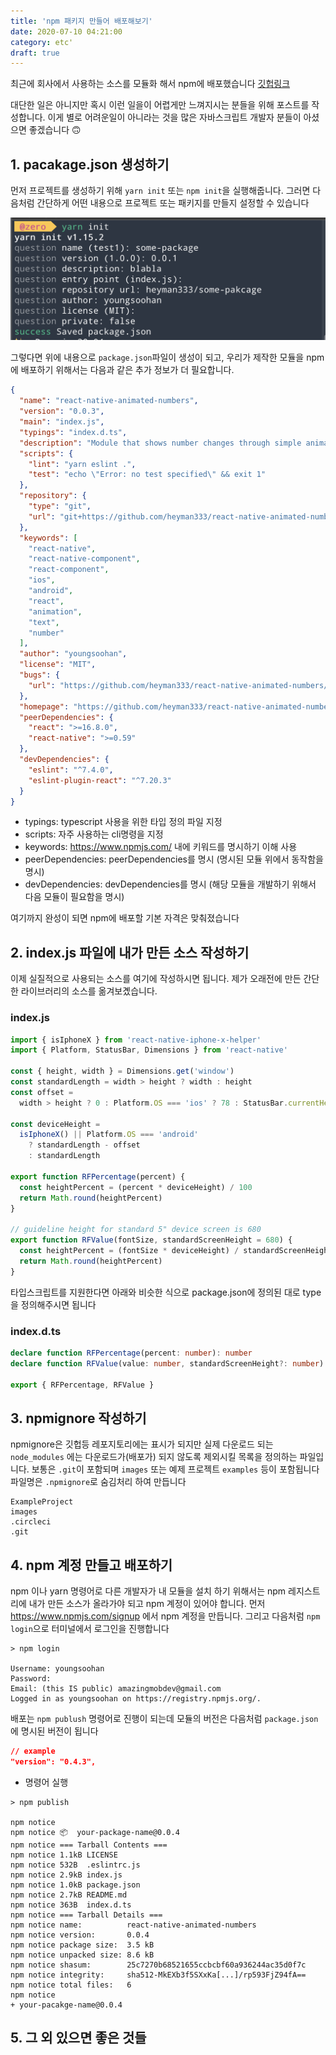 ```yaml
---
title: 'npm 패키지 만들어 배포해보기'
date: 2020-07-10 04:21:00
category: etc'
draft: true
---
```


최근에 회사에서 사용하는 소스를 모듈화 해서 npm에 배포했습니다
[깃헙링크](https://github.com/heyman333/react-native-animated-numbers)

대단한 일은 아니지만 혹시 이런 일을이 어렵게만 느껴지시는 분들을 위해 포스트를 작성합니다. 이게 별로 어려운일이 아니라는 것을 많은 자바스크립트 개발자 분들이 아셨으면 좋겠습니다 🙃

## 1. pacakage.json 생성하기

먼저 프로젝트를 생성하기 위해 `yarn init` 또는 `npm init`을 실행해줍니다. 그러면 다음처럼 간단하게 어떤 내용으로 프로젝트 또는 패키지를 만들지 설정할 수 있습니다

![yarn-init](images/yarn_init.png)

그렇다면 위에 내용으로 `package.json`파일이 생성이 되고, 우리가 제작한 모듈을 npm에 배포하기 위해서는 다음과 같은 추가 정보가 더 필요합니다.

```json
{
  "name": "react-native-animated-numbers",
  "version": "0.0.3",
  "main": "index.js",
  "typings": "index.d.ts",
  "description": "Module that shows number changes through simple animation",
  "scripts": {
    "lint": "yarn eslint .",
    "test": "echo \"Error: no test specified\" && exit 1"
  },
  "repository": {
    "type": "git",
    "url": "git+https://github.com/heyman333/react-native-animated-numbers"
  },
  "keywords": [
    "react-native",
    "react-native-component",
    "react-component",
    "ios",
    "android",
    "react",
    "animation",
    "text",
    "number"
  ],
  "author": "youngsoohan",
  "license": "MIT",
  "bugs": {
    "url": "https://github.com/heyman333/react-native-animated-numbers/issues"
  },
  "homepage": "https://github.com/heyman333/react-native-animated-numbers/blob/master/README.md",
  "peerDependencies": {
    "react": ">=16.8.0",
    "react-native": ">=0.59"
  },
  "devDependencies": {
    "eslint": "^7.4.0",
    "eslint-plugin-react": "^7.20.3"
  }
}
```

- typings: typescript 사용을 위한 타입 정의 파일 지정
- scripts: 자주 사용하는 cli명령을 지정
- keywords: https://www.npmjs.com/ 내에 키워드를 명시하기 이해 사용
- peerDependencies: peerDependencies를 명시 (명시된 모듈 위에서 동작함을 명시)
- devDependencies: devDependencies를 명시 (해당 모듈을 개발하기 위해서 다음 모듈이 필요함을 명시)

여기까지 완성이 되면 npm에 배포할 기본 자격은 맞춰졌습니다

## 2. index.js 파일에 내가 만든 소스 작성하기

이제 실질적으로 사용되는 소스를 여기에 작성하시면 됩니다. 제가 오래전에 만든 간단한 라이브러리의 소스를 옮겨보곘습니다.

### index.js

```js
import { isIphoneX } from 'react-native-iphone-x-helper'
import { Platform, StatusBar, Dimensions } from 'react-native'

const { height, width } = Dimensions.get('window')
const standardLength = width > height ? width : height
const offset =
  width > height ? 0 : Platform.OS === 'ios' ? 78 : StatusBar.currentHeight // iPhone X style SafeAreaView size in portrait

const deviceHeight =
  isIphoneX() || Platform.OS === 'android'
    ? standardLength - offset
    : standardLength

export function RFPercentage(percent) {
  const heightPercent = (percent * deviceHeight) / 100
  return Math.round(heightPercent)
}

// guideline height for standard 5" device screen is 680
export function RFValue(fontSize, standardScreenHeight = 680) {
  const heightPercent = (fontSize * deviceHeight) / standardScreenHeight
  return Math.round(heightPercent)
}
```

타입스크립트를 지원한다면 아래와 비슷한 식으로 package.json에 정의된 대로 type을 정의해주시면 됩니다

### index.d.ts

```ts
declare function RFPercentage(percent: number): number
declare function RFValue(value: number, standardScreenHeight?: number): number

export { RFPercentage, RFValue }
```

## 3. npmignore 작성하기

npmignore은 깃헙등 레포지토리에는 표시가 되지만 실제 다운로드 되는 `node_modules` 에는 다운로드가(배포가) 되지 않도록 제외시킬 목록을 정의하는 파일입니다.
보통은 `.git`이 포함되며 `images` 또는 예제 프로젝트 `examples` 등이 포함됩니다 파일명은 `.npmignore`로 숨김처리 하여 만듭니다

```
ExampleProject
images
.circleci
.git
```

## 4. npm 계정 만들고 배포하기

npm 이나 yarn 명령어로 다른 개발자가 내 모듈을 설치 하기 위해서는 npm 레지스트리에 내가 만든 소스가 올라가야 되고 npm 계정이 있어야 합니다.
먼저 https://www.npmjs.com/signup 에서 npm 계정을 만듭니다. 그리고 다음처럼 `npm login`으로 터미널에서 로그인을 진행합니다

```shell
> npm login

Username: youngsoohan
Password:
Email: (this IS public) amazingmobdev@gmail.com
Logged in as youngsoohan on https://registry.npmjs.org/.
```

배포는 `npm publush` 명령어로 진행이 되는데 모듈의 버전은 다음처럼 `package.json`에 명시된 버전이 됩니다

```json
// example
"version": "0.4.3",
```

- 명령어 실행

```shell
> npm publish

npm notice
npm notice 📦  your-package-name@0.0.4
npm notice === Tarball Contents ===
npm notice 1.1kB LICENSE
npm notice 532B  .eslintrc.js
npm notice 2.9kB index.js
npm notice 1.0kB package.json
npm notice 2.7kB README.md
npm notice 363B  index.d.ts
npm notice === Tarball Details ===
npm notice name:          react-native-animated-numbers
npm notice version:       0.0.4
npm notice package size:  3.5 kB
npm notice unpacked size: 8.6 kB
npm notice shasum:        25c7270b68521655ccbcbf60a936244ac35d0f7c
npm notice integrity:     sha512-MkEXb3f5SXxKa[...]/rp593FjZ94fA==
npm notice total files:   6
npm notice
+ your-pacakge-name@0.0.4
```

## 5. 그 외 있으면 좋은 것들

```

```
